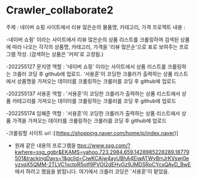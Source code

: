 # Crawler_collaborate2

주제 : 네이버 쇼핑 사이트에서 리뷰 많은순의 물품명, 카테고리, 가격
프로젝트 내용 :

-네이버 쇼핑' 이라는 사이트에서 리뷰 많은순의 상품 리스트를 크롤링하며 검색된 상품에 따라 나오는 각각의 상품명, 카테고리, 가격을 '리뷰 많은순'으로 표로 보여주는 프로그램 작성. (검색하는 상품은 '커피'로 고정됨.)


-202255127 문지영 역할 : '네이버 쇼핑' 이라는 사이트에서 상품 리스트를 크롤링하는 크롤러 코딩 후 github에 업로드. '서용훈'이 코딩한 크롤러가 출력하는 상품 리스트에서 상품명을 가져오는 데이터를 크롤링하는 크롤러를 코딩 후 github에 업로드

-202255137 서용훈 역할 : '서용훈'이 코딩한 크롤러가 출력하는 상품 리스트에서 상품 카테고리를 가져오는 데이터를 크롤링하는 크롤러를 코딩 후 github에 업로드

-202255174 임혜준 역할 : '서용훈'이 코딩한 크롤러가 출력하는 상품 리스트에서 상품 가격을 가져오는 데이터를 크롤링하는 크롤러를 코딩 후 github에 업로드

-크롤링할 사이트 url :[(https://shopping.naver.com/home/p/index.naver)]



* 원래 같은 내용의 프로그램을 [ttps://www.ssg.com/?kwhere=ssg_ggbr&EKAMS=yahoo.723.2984.659.1428985228289.18779501&trackingDays=1&gclid=CjwKCAjw4ayUBhA4EiwATWyBrrJrKVswj0eyzvqX5QMM-2TLVC1xctpR5otf9PVOI2dEHvGz9JMDSRoCYcsQAvD_BwE ](SSG사이트)에서 하려고 했음을 밝힙니다. 여기에서 크롤러 코딩은 '서용훈'이 맡았음.
